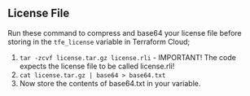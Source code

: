 ## License File
Run these command to compress and base64 your license file before storing in the `tfe_license` variable in Terraform Cloud;

1. `tar -zcvf license.tar.gz license.rli` - IMPORTANT! The code expects the license file to be called license.rli!
2. `cat license.tar.gz | base64 > base64.txt`
3. Now store the contents of base64.txt in your variable.
